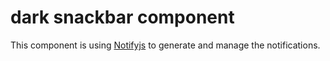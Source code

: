 # dark snackbar component

This component is using [Notifyjs](https://github.com/codewithkyle/notifyjs) to generate and manage the notifications.
